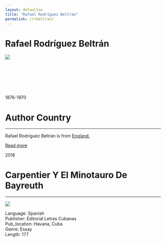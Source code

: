 ```yaml
---
layout: defaultau
title: "Rafael Rodríguez Beltrán"
permalink: /rrbeltran/
---
```

<!-- partial:index.partial.html -->
<div class="content">
     <h1>Rafael Rodríguez Beltrán</h1>
    <div class="quote">
        <div><img src="https://www.ecured.cu/images/2/24/Rodriguez_Beltran_rpremio-nacional-ensayo-2018.jpg" class="logo"></div>
    </div>
    <div class="timeline">
        <div style="padding-bottom:100px;"></div>
        <div class="block">
             <div class="date right"><p class="right">1876-1970</p></div>
            <div class="dot"></div>
            <div class="left first">
            <div class="author_country">
                <h1>Author Country</h1><hr>
          <div class="aclocation">  <p>Rafael Rodríguez Beltrán is from <a href="{{ site.baseurl }}/11">England.</a></p></div>
              <div class="acreadmore">  <a href="" target="_blank">Read more</a></div>
            </div>
            </div>
        <div class="block">
            <div class="date left"><p class="left">2018</p></div>
            <div class="dot"></div>
            <div class="right">
                <h1>Carpentier Y El Minotauro De Bayreuth</h1><hr>
                <p><img src="https://m.media-amazon.com/images/I/41mzU-j2zCL._SX373_BO1,204,203,200_.jpg"></p>
                <p>
                Language: Spanish<br/>
                Publisher: Editorial Letras Cubanas<br/>
                Pub_location: Havana, Cuba<br/>
                Genre: Essay<br/>
                Length: 177<br/>                   </p>
            </div>
        </div>
  <!-- partial -->
<script src='https://cdnjs.cloudflare.com/ajax/libs/jquery/3.1.1/jquery.min.js'></script><script  src="{{ site.baseurl }}/assets/js/authorscript.js"></script>